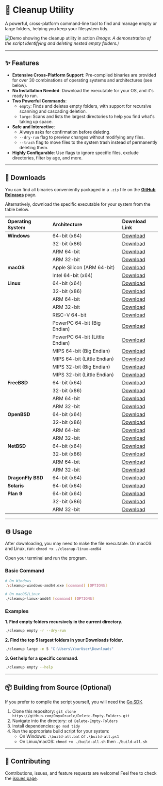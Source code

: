 # 🧹 Cleanup Utility

A powerful, cross-platform command-line tool to find and manage empty or large folders, helping you keep your filesystem tidy.

![Demo showing the cleanup utility in action](https://placehold.co/800x400/1e1e2e/dcdcdc?text=Animation+Showing+Script+Usage)
*(Image: A demonstration of the script identifying and deleting nested empty folders.)*

---

## ✨ Features

- **Extensive Cross-Platform Support**: Pre-compiled binaries are provided for over 30 combinations of operating systems and architectures (see below).
- **No Installation Needed**: Download the executable for your OS, and it's ready to run.
- **Two Powerful Commands**:
    - `empty`: Finds and deletes empty folders, with support for recursive scanning and cascading deletion.
    - `large`: Scans and lists the largest directories to help you find what's taking up space.
- **Safe and Interactive**:
    - Always asks for confirmation before deleting.
    - `--dry-run` flag to preview changes without modifying any files.
    - `--trash` flag to move files to the system trash instead of permanently deleting them.
- **Highly Configurable**: Use flags to ignore specific files, exclude directories, filter by age, and more.

---

## 🚀 Downloads

You can find all binaries conveniently packaged in a `.zip` file on the [**GitHub Releases**](https://github.com/varvaruk-v/Delete-Empty-Folders/releases) page.

Alternatively, download the specific executable for your system from the table below.

| Operating System | Architecture | Download Link |
| :--------------- | :----------- | :------------ |
| **Windows** | 64-bit (x64) | [Download](https://github.com/OnyxOracle/Delete-Empty-Folders/releases/download/v.1.1.0/cleanup-windows-amd64.exe)  |
|                  | 32-bit (x86) | [Download](https://github.com/OnyxOracle/Delete-Empty-Folders/releases/download/v.1.1.0/cleanup-windows-386.exe)  |
|                  | ARM 64-bit   | [Download](https://github.com/OnyxOracle/Delete-Empty-Folders/releases/download/v.1.1.0/cleanup-windows-arm64.exe)  |
|                  | ARM 32-bit   | [Download](https://github.com/OnyxOracle/Delete-Empty-Folders/releases/download/v.1.1.0/cleanup-windows-arm.exe)  |
| **macOS** | Apple Silicon (ARM 64-bit)| [Download](https://github.com/OnyxOracle/Delete-Empty-Folders/releases/download/v.1.1.0/cleanup-darwin-arm64)  |
|                  | Intel 64-bit (x64)     | [Download](https://github.com/OnyxOracle/Delete-Empty-Folders/releases/download/v.1.1.0/cleanup-darwin-amd64)  |
| **Linux** | 64-bit (x64) | [Download](https://github.com/OnyxOracle/Delete-Empty-Folders/releases/download/v.1.1.0/cleanup-linux-amd64)  |
|                  | 32-bit (x86) | [Download](https://github.com/OnyxOracle/Delete-Empty-Folders/releases/download/v.1.1.0/cleanup-linux-386)  |
|                  | ARM 64-bit   | [Download](https://github.com/OnyxOracle/Delete-Empty-Folders/releases/download/v.1.1.0/cleanup-linux-arm64)  |
|                  | ARM 32-bit   | [Download](https://github.com/OnyxOracle/Delete-Empty-Folders/releases/download/v.1.1.0/cleanup-linux-arm)  |
|                  | RISC-V 64-bit| [Download](https://github.com/OnyxOracle/Delete-Empty-Folders/releases/download/v.1.1.0/cleanup-linux-riscv64)  |
|                  | PowerPC 64-bit (Big Endian) | [Download](https://github.com/OnyxOracle/Delete-Empty-Folders/releases/download/v.1.1.0/cleanup-linux-ppc64)  |
|                  | PowerPC 64-bit (Little Endian)| [Download](https://github.com/OnyxOracle/Delete-Empty-Folders/releases/download/v.1.1.0/cleanup-linux-ppc64le)  |
|                  | MIPS 64-bit (Big Endian) | [Download](https://github.com/OnyxOracle/Delete-Empty-Folders/releases/download/v.1.1.0/cleanup-linux-mips64)  |
|                  | MIPS 64-bit (Little Endian) | [Download](https://github.com/OnyxOracle/Delete-Empty-Folders/releases/download/v.1.1.0/cleanup-linux-mips64le)  |
|                  | MIPS 32-bit (Big Endian) | [Download](https://github.com/OnyxOracle/Delete-Empty-Folders/releases/download/v.1.1.0/cleanup-linux-mips)  |
|                  | MIPS 32-bit (Little Endian) | [Download](https://github.com/OnyxOracle/Delete-Empty-Folders/releases/download/v.1.1.0/cleanup-linux-mipsle)  |
| **FreeBSD** | 64-bit (x64) | [Download](https://github.com/OnyxOracle/Delete-Empty-Folders/releases/download/v.1.1.0/cleanup-freebsd-amd64)  |
|                  | 32-bit (x86) | [Download](https://github.com/OnyxOracle/Delete-Empty-Folders/releases/download/v.1.1.0/cleanup-freebsd-386)  |
|                  | ARM 64-bit   | [Download](https://github.com/OnyxOracle/Delete-Empty-Folders/releases/download/v.1.1.0/cleanup-freebsd-arm64)  |
|                  | ARM 32-bit   | [Download](https://github.com/OnyxOracle/Delete-Empty-Folders/releases/download/v.1.1.0/cleanup-freebsd-arm)  |
| **OpenBSD** | 64-bit (x64) | [Download](https://github.com/OnyxOracle/Delete-Empty-Folders/releases/download/v.1.1.0/cleanup-openbsd-amd64)  |
|                  | 32-bit (x86) | [Download](https://github.com/OnyxOracle/Delete-Empty-Folders/releases/download/v.1.1.0/cleanup-openbsd-386)  |
|                  | ARM 64-bit   | [Download](https://github.com/OnyxOracle/Delete-Empty-Folders/releases/download/v.1.1.0/cleanup-openbsd-arm64)  |
|                  | ARM 32-bit   | [Download](https://github.com/OnyxOracle/Delete-Empty-Folders/releases/download/v.1.1.0/cleanup-openbsd-arm)  |
| **NetBSD** | 64-bit (x64) | [Download](https://github.com/OnyxOracle/Delete-Empty-Folders/releases/download/v.1.1.0/cleanup-netbsd-amd64)  |
|                  | 32-bit (x86) | [Download](https://github.com/OnyxOracle/Delete-Empty-Folders/releases/download/v.1.1.0/cleanup-netbsd-386)  |
|                  | ARM 64-bit   | [Download](https://github.com/OnyxOracle/Delete-Empty-Folders/releases/download/v.1.1.0/cleanup-netbsd-arm64)  |
|                  | ARM 32-bit   | [Download](https://github.com/OnyxOracle/Delete-Empty-Folders/releases/download/v.1.1.0/cleanup-netbsd-arm)  |
| **DragonFly BSD**| 64-bit (x64) | [Download](https://github.com/OnyxOracle/Delete-Empty-Folders/releases/download/v.1.1.0/cleanup-dragonfly-amd64)  |
| **Solaris** | 64-bit (x64) | [Download](https://github.com/OnyxOracle/Delete-Empty-Folders/releases/download/v.1.1.0/cleanup-solaris-amd64)  |
| **Plan 9** | 64-bit (x64) | [Download](https://github.com/OnyxOracle/Delete-Empty-Folders/releases/download/v.1.1.0/cleanup-plan9-amd64)  |
|                  | 32-bit (x86) | [Download](https://github.com/OnyxOracle/Delete-Empty-Folders/releases/download/v.1.1.0/cleanup-plan9-386)  |
|                  | ARM 32-bit   | [Download](https://github.com/OnyxOracle/Delete-Empty-Folders/releases/download/v.1.1.0/cleanup-plan9-arm)  |

---

## ⚙️ Usage

After downloading, you may need to make the file executable. On macOS and Linux, run: `chmod +x ./cleanup-linux-amd64`

Open your terminal and run the program.

### Basic Command

```bash
# On Windows
.\cleanup-windows-amd64.exe [command] [OPTIONS]

# On macOS/Linux
./cleanup-linux-amd64 [command] [OPTIONS]
```

### Examples

**1. Find empty folders recursively in the current directory.**
```bash
./cleanup empty -r --dry-run
```

**2. Find the top 5 largest folders in your Downloads folder.**
```bash
./cleanup large -n 5 "C:\Users\YourUser\Downloads"
```

**3. Get help for a specific command.**
```bash
./cleanup empty --help
```

---

## 📦 Building from Source (Optional)

If you prefer to compile the script yourself, you will need the [Go SDK](https://go.dev/dl/).

1.  Clone this repository: `git clone https://github.com/OnyxOracle/Delete-Empty-Folders.git`
2.  Navigate into the directory: `cd Delete-Empty-Folders`
3.  Install dependencies: `go mod tidy`
4.  Run the appropriate build script for your system:
    - On Windows: `.\build-all.bat` or `.\build-all.ps1`
    - On Linux/macOS: `chmod +x ./build-all.sh` then `./build-all.sh`

---

## 🤝 Contributing

Contributions, issues, and feature requests are welcome! Feel free to check the [issues page](https://github.com/OnyxOracle/Delete-Empty-Folders/issues).
